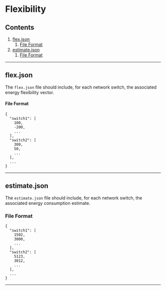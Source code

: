 # Flexibility 

## Contents
1. [flex.json](#flexjson)
    1. [File Format](#file-format-1)
2. [estimate.json](#estimatejson)
    1. [File Format](#file-format-2)

---

## flex.json
The `flex.json` file should include, for each network switch, the associated energy flexibility vector.

#### File Format <a id="file-format-1"></a>
```jsonc
{
  "switch1": [
    100,
    -200,
    ...
  ],
  "switch2": [
    300,
    50,
    ...
  ],
  ...
}
```

---

## estimate.json
The `estimate.json` file should include, for each network switch, the associated energy consumption estimate.

### File Format <a id="file-format-2"></a>
```jsonc
{
  "switch1": [
    1502,
    3000,
    ...
  ],
  "switch2": [
    5123,
    3012,
    ...
  ],
  ...
}
```

---


